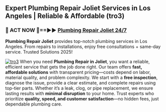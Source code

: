 ## Expert Plumbing Repair Joliet Services in Los Angeles | Reliable & Affordable (tro3)  

<h3>🚿 ACT NOW 🌟==►► <a href="https://tinyurl.com/2ne6vx2x" rel="nofollow">Plumbing Repair Joliet 24/7</a></h3>

**Plumbing Repair Joliet** provides top-notch plumbing services in Los Angeles. From repairs to installations, enjoy free consultations + same-day service. Trusted Solutions 2025!

[![tro3](https://i.imgur.com/4PFF4AK.jpeg)](https://tinyurl.com/2ne6vx2x)
When you need **Plumbing Repair in Joliet**, you want a reliable, efficient service that gets the job done right. Our team offers **fast, affordable solutions** with transparent pricing—costs depend on labor, material quality, and problem complexity. We start with a **free inspection**, diagnose the issue, provide a clear estimate, and complete repairs using top-tier parts. Whether it’s a leak, clog, or pipe replacement, we ensure lasting results with **minimal disruption** to your home. Trust experts who prioritize **quality, speed, and customer satisfaction**—no hidden fees, just dependable plumbing care.